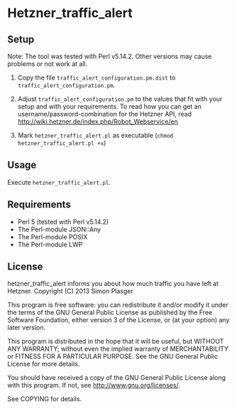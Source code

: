 Hetzner_traffic_alert
=====================

Setup
-----

Note: The tool was tested with Perl v5.14.2. Other versions may cause problems or not work at all.

1. Copy the file `traffic_alert_configuration.pm.dist` to `traffic_alert_configuration.pm`.

2. Adjust `traffic_alert_configuration.pm` to the values that fit with your setup and with your requirements. To read how you can get an username/password-combination for the Hetzner API, read http://wiki.hetzner.de/index.php/Robot_Webservice/en

3. Mark `hetzner_traffic_alert.pl` as executable (`chmod hetzner_traffic_alert.pl +x`)

Usage
-----

Execute `hetzner_traffic_alert.pl`.

Requirements
------------

* Perl 5 (tested with Perl v5.14.2)
* The Perl-module JSON::Any
* The Perl-module POSIX
* The Perl-module LWP

License
-------

hetzner_traffic_alert informs you about how much traffic you have left at Hetzner.
Copyright (C) 2013 Simon Plasger

This program is free software: you can redistribute it and/or modify
it under the terms of the GNU General Public License as published by
the Free Software Foundation, either version 3 of the License, or
(at your option) any later version.

This program is distributed in the hope that it will be useful,
but WITHOUT ANY WARRANTY; without even the implied warranty of
MERCHANTABILITY or FITNESS FOR A PARTICULAR PURPOSE.  See the
GNU General Public License for more details.

You should have received a copy of the GNU General Public License
along with this program.  If not, see <http://www.gnu.org/licenses/>.

See COPYING for details.
